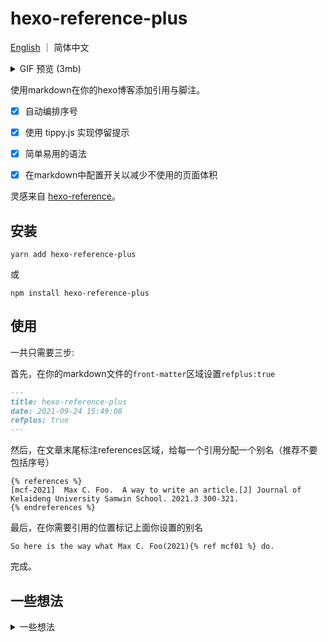 # hexo-reference-plus
[English](https://github.com/MaxChang3/hexo-reference-plus) ｜ 简体中文
<details>
<summary>GIF 预览 (3mb)</summary>

![](https://z3.ax1x.com/2021/09/27/4gfIiD.gif)

</details>

使用markdown在你的hexo博客添加引用与脚注。

- [x] 自动编排序号

- [x] 使用 tippy.js 实现停留提示

- [x] 简单易用的语法

- [x] 在markdown中配置开关以减少不使用的页面体积


灵感来自 [hexo-reference](https://github.com/kchen0x/hexo-reference)。

## 安装
```
yarn add hexo-reference-plus
```
或
```
npm install hexo-reference-plus
```

## 使用
一共只需要三步:

首先，在你的markdown文件的`front-matter`区域设置`refplus:true`
```markdown
---
title: hexo-reference-plus
date: 2021-09-24 15:49:08
refplus: true
---
```


然后，在文章末尾标注references区域，给每一个引用分配一个别名（推荐不要包括序号）
```
{% references %}
[mcf-2021]  Max C. Foo.  A way to write an article.[J] Journal of Kelaideng University Samwin School. 2021.3 300-321.
{% endreferences %}
```
最后，在你需要引用的位置标记上面你设置的别名
```
So here is the way what Max C. Foo(2021){% ref mcf01 %} do.
```
完成。

## 一些想法
<details>
<summary>一些想法</summary>
过去这段时间我经常使用hexo写一些文章，难免会遇到引用的场景，这时候我一般使用链接来手动实现。但很明显这不是个优雅的方法：你需要管理序号与链接，比如删除了其中一个就需要重新排号，还有其他各种麻烦的问题。

也许会有一些插件可以帮助我完成这个流程？然后我就找到了`hexo-reference`，但是他并不完全适合我，而且仍然存在序号管理的问题。与`hexo-render-marked`语法相似的他确实在这种场景下是一个不错的选择。最后折腾之下我就开发了这个插件。
</details>
